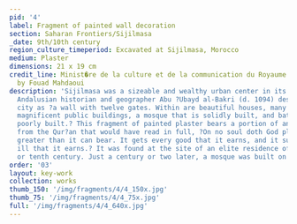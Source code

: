 ```yaml
---
pid: '4'
label: Fragment of painted wall decoration
section: Saharan Frontiers/Sijilmasa
_date: 9th/10th century
region_culture_timeperiod: Excavated at Sijilmasa, Morocco
medium: Plaster
dimensions: 21 x 19 cm
credit_line: Minist�re de la culture et de la communication du Royaume du Maroc. Photograph
  by Fouad Mahdaoui
description: 'Sijilmasa was a sizeable and wealthy urban center in its heyday. The
  Andalusian historian and geographer Abu ?Ubayd al-Bakri (d. 1094) described the
  city as ?a wall with twelve gates. Within are beautiful houses, many having gardens,
  magnificent public buildings, a mosque that is solidly built, and baths that are
  poorly built.? This fragment of painted plaster bears a portion of an inscription
  from the Qur?an that would have read in full, ?On no soul doth God place a burden
  greater than it can bear. It gets every good that it earns, and it suffers every
  ill that it earns.? It was found at the site of an elite residence of the ninth
  or tenth century. Just a century or two later, a mosque was built on the same location. '
order: '03'
layout: key-work
collection: works
thumb_150: '/img/fragments/4/4_150x.jpg'
thumb_75: '/img/fragments/4/4_75x.jpg'
full: '/img/fragments/4/4_640x.jpg'
---
```

